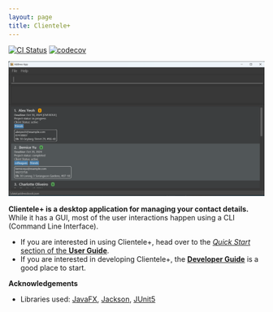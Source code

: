 ```yaml
---
layout: page
title: Clientele+
---
```

[![CI Status](https://github.com/AY2425S1-CS2103T-F14A-3/tp/workflows/Java%20CI/badge.svg)](https://github.com/AY2425S1-CS2103T-F14A-3/tp/actions)
[![codecov](https://codecov.io/gh/se-edu/addressbook-level3/branch/master/graph/badge.svg)](https://codecov.io/gh/se-edu/addressbook-level3)

![Ui](images/Ui.png)

**Clientele+ is a desktop application for managing your contact details.** While it has a GUI, most of the user interactions happen using a CLI (Command Line Interface).

* If you are interested in using Clientele+, head over to the [_Quick Start_ section of the **User Guide**](UserGuide.html#quick-start).
* If you are interested in developing Clientele+, the [**Developer Guide**](DeveloperGuide.html) is a good place to start.


**Acknowledgements**

* Libraries used: [JavaFX](https://openjfx.io/), [Jackson](https://github.com/FasterXML/jackson), [JUnit5](https://github.com/junit-team/junit5)
